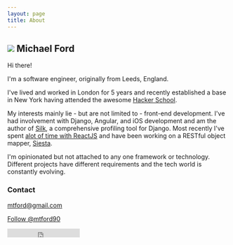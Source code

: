 ```yaml
---
layout: page
title: About
---
```



<div>
<h2><img class="me" src="{{site.baseurl}}images/me.png"></img> Michael Ford</h2>
</div>

Hi there!

I'm a software engineer, originally from Leeds, England.
 
I've lived and worked in London for 5 years and recently established a base in New York having attended the awesome [Hacker School](http://hackerschool.com).

My interests mainly lie - but are not limited to - front-end development. I've had involvement with Django, Angular, and iOS development and am the author of [Silk](http://mtford.co.uk/silk/), a comprehensive profiling tool for Django. Most recently I've spent [alot of time with ReactJS](http://mtford.co.uk/red-hot-react/) and have been working on a RESTful object mapper, [Siesta](http://mtford.co.uk/sista/).

I'm opinionated but not attached to any one framework or technology. Different projects have different requirements and the tech world is constantly evolving.

### Contact

<a href="mailto:mtford@gmail.com">mtford@gmail.com</a>

<a href="https://twitter.com/mtford90" class="twitter-follow-button" data-show-count="false">Follow @mtford90</a>
<script>!function(d,s,id){var js,fjs=d.getElementsByTagName(s)[0],p=/^http:/.test(d.location)?'http':'https';if(!d.getElementById(id)){js=d.createElement(s);js.id=id;js.src=p+'://platform.twitter.com/widgets.js';fjs.parentNode.insertBefore(js,fjs);}}(document, 'script', 'twitter-wjs');</script>

<iframe src="http://ghbtns.com/github-btn.html?user=mtford90&type=follow&count=false"
  allowtransparency="true" frameborder="0" scrolling="0" width="165" height="20"></iframe>
  
